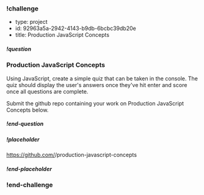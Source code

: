 <!----------------------BEGIN CHALLENGE----------------------------->

### !challenge

<!--'type' is required-->
<!--'id' is required, string, must be unique within a branch-->
<!--'title' is required, string, used when displaying results-->

* type: project
* id: 92963a5a-2942-4143-b9db-6bcbc39db20e
* title: Production JavaScript Concepts

<!--'question' is required, markdown, the question to be answered-->

##### !question

### Production JavaScript Concepts

Using JavaScript, create a simple quiz that can be taken in the console. The quiz should display the user's answers once they've hit enter and score once all questions are complete.

Submit the github repo  containing your work on Production JavaScript Concepts below.

##### !end-question

<!--'placeholder' is optional, the placeholder text in the input field. -->

##### !placeholder

https://github.com/<username>/production-javascript-concepts

##### !end-placeholder

### !end-challenge

<!----------------------END CHALLENGE----------------------------->